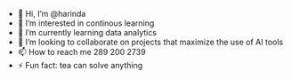 - 👋 Hi, I’m @harinda
- 👀 I’m interested in continous learning
- 🌱 I’m currently learning data analytics
- 💞️ I’m looking to collaborate on projects that maximize the use of AI tools
- 📫 How to reach me 289 200 2739
- ⚡ Fun fact: tea can solve anything

<!---
harinda0/harinda0 is a ✨ special ✨ repository because its `README.md` (this file) appears on your GitHub profile.
You can click the Preview link to take a look at your changes.
--->
